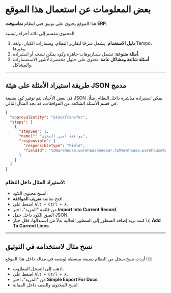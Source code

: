 # بعض المعلومات عن استعمال هذا الموقع

هذا الموقع يحتوي على توثيق فني لنظام **نماسوفت ERP**.

المحتوى مقسم إلى ثلاثة أجزاء رئيسية:

1. **دليل الاستخدام**: يشمل شرحًا لتقارير النظام، ومسارات الكيان، ولغة Tempo، وغيرها.
2. **أمثلة متنوعة**: تشمل سيناريوهات جاهزة وكود يمكن نسخه أو استيراده.
3. **أسئلة شائعة ومشاكل عامة**: تحتوي على حلول مختصرة لأشهر الاستفسارات والمشاكل.

---

## طريقة استيراد الأمثلة على هيئة JSON مدمج

في بعض الأحيان يتم توفير كود بصيغة JSON يمكن استيراده مباشرة داخل النظام.
مثلًا، في قسم الأسئلة الشائعة عن الموافقات، قد تجد المثال التالي:

```json
{
  "approvalEntity": "StockTransfer",
  "steps": [
    {
      "stepSeq": 1,
      "name1": "موافقة أمين المخزن",
      "responsible": {
        "responsibleType": "Field",
        "fieldId": "toWarehouse.warehouseKeeper,toWarehouse.warehouseKeeper.directSupervisor"
      }
    }
  ]
}
```

### لاستيراد المثال داخل النظام:

* انسخ محتوى الكود.
* افتح شاشة **تعريف الموافقة**.
* اضغط على `Alt + Ctrl + X`.
* من قائمة "المزيد"، اختر **Import Into Current Record**.
* الصق الكود داخل حقل JSON.
* إذا كنت تريد إضافة السطور إلى السطور الحالية بدلاً من استبدالها، فعّل خيار **Add To Current Lines**.

---

## نسخ مثال لاستخدامه في التوثيق

إذا أردت نسخ سجل من النظام بصيغة مبسطة لوضعه في مقالة داخل هذا الموقع:

* اذهب إلى السجل المطلوب.
* اضغط على `Alt + Ctrl + X`.
* من "المزيد"، اختر **Simple Export For Docs**.
* انسخ المحتوى والصقه داخل المقالة.
